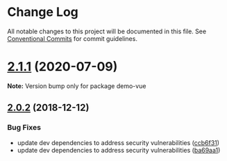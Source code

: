 # Change Log

All notable changes to this project will be documented in this file.
See [Conventional Commits](https://conventionalcommits.org) for commit guidelines.

# [2.1.1](https://github.com/jeffhandley/strickland/compare/v2.0.2...v2.1.1) (2020-07-09)

**Note:** Version bump only for package demo-vue





## [2.0.2](https://github.com/jeffhandley/strickland/compare/v2.0.0...v2.0.2) (2018-12-12)


### Bug Fixes

* update dev dependencies to address security vulnerabilities ([ccb6f31](https://github.com/jeffhandley/strickland/commit/ccb6f31))
* update dev dependencies to address security vulnerabilities ([ba69aa1](https://github.com/jeffhandley/strickland/commit/ba69aa1))
